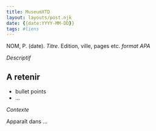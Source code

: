 ```yaml
---
title: MuseumXTD
layout: layouts/post.njk
date: {{date:YYYY-MM-DD}}
tags: #liens
---
```

NOM, P. (date). *Titre*. Edition, ville, pages etc. 
*format APA*

*Descriptif*

## A retenir
- bullet points
- ...

*Contexte*


Apparaît dans ...